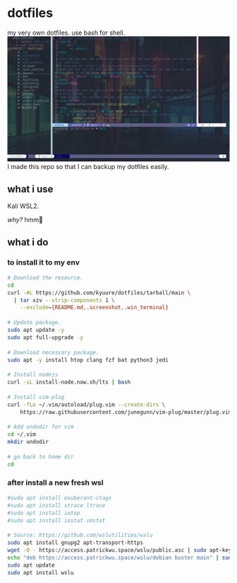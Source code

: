 # dotfiles
my very own dotfiles. use bash for shell.
![alt text](https://github.com/kyuure/dotfiles/blob/main/.screenshot/4.png "ssan doang | as in 17/03/2021")
I made this repo so that I can backup my dotfiles easily.


## what i use
Kali WSL2.

_why?_ hmm🤔


## what i do

### to install it to my env
```sh
# Download the resource.
cd
curl -#L https://github.com/kyuure/dotfiles/tarball/main \
  | tar xzv --strip-components 1 \
    --exclude={README.md,.screenshot,.win_terminal}

# Update package.
sudo apt update -y
sudo apt full-upgrade -y

# Download necessary package.
sudo apt -y install htop clang fzf bat python3 jedi

# Install nodejs
curl -sL install-node.now.sh/lts | bash

# Install vim-plug
curl -fLo ~/.vim/autoload/plug.vim --create-dirs \
    https://raw.githubusercontent.com/junegunn/vim-plug/master/plug.vim

# Add undodir for vim
cd ~/.vim
mkdir undodir

# go back to home dir
cd
```

### after install a new fresh wsl
```sh
#sudo apt install exuberant-ctags
#sudo apt install strace ltrace
#sudo apt install iotop
#sudo apt install iostat vmstat

# Source: https://github.com/wslutilities/wslu
sudo apt install gnupg2 apt-transport-https
wget -O - https://access.patrickwu.space/wslu/public.asc | sudo apt-key add -
echo "deb https://access.patrickwu.space/wslu/debian buster main" | sudo tee -a /etc/apt/sources.list
sudo apt update
sudo apt install wslu
```
